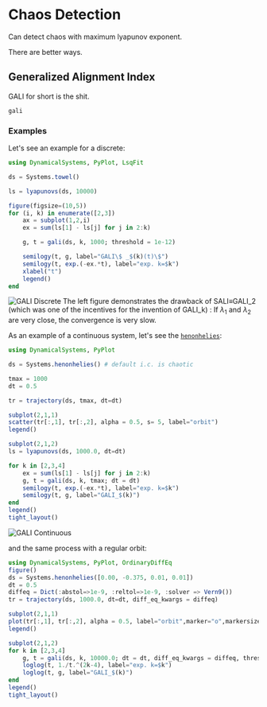 # Chaos Detection
Can detect chaos with maximum lyapunov exponent.

There are better ways.

## Generalized Alignment Index
GALI for short is the shit.
```@docs
gali
```
### Examples
Let's see an example for a discrete:
```julia
using DynamicalSystems, PyPlot, LsqFit

ds = Systems.towel()

ls = lyapunovs(ds, 10000)

figure(figsize=(10,5))
for (i, k) in enumerate([2,3])
    ax = subplot(1,2,i)
    ex = sum(ls[1] - ls[j] for j in 2:k)

    g, t = gali(ds, k, 1000; threshold = 1e-12)

    semilogy(t, g, label="GALI\$ _$(k)(t)\$")
    semilogy(t, exp.(-ex.*t), label="exp. k=$k")
    xlabel("t")
    legend()
end
```
![GALI Discrete](https://i.imgur.com/Kl8bFIR.png)
The left figure demonstrates the drawback of SALI≡GALI_2 (which was one of the incentives for the invention of GALI_k) : If $\lambda_1$ and $\lambda_2$ are very close, the convergence is very slow.

As an example of a continuous system, let's see the [`henonhelies`](@ref):
```julia
using DynamicalSystems, PyPlot

ds = Systems.henonhelies() # default i.c. is chaotic

tmax = 1000
dt = 0.5

tr = trajectory(ds, tmax, dt=dt)

subplot(2,1,1)
scatter(tr[:,1], tr[:,2], alpha = 0.5, s= 5, label="orbit")
legend()

subplot(2,1,2)
ls = lyapunovs(ds, 1000.0, dt=dt)

for k in [2,3,4]
    ex = sum(ls[1] - ls[j] for j in 2:k)
    g, t = gali(ds, k, tmax; dt = dt)
    semilogy(t, exp.(-ex.*t), label="exp. k=$k")
    semilogy(t, g, label="GALI_$(k)")
end
legend()
tight_layout()
```
![GALI Continuous](https://i.imgur.com/MML6i7M.png)

and the same process with a regular orbit:
```julia
using DynamicalSystems, PyPlot, OrdinaryDiffEq
figure()
ds = Systems.henonhelies([0.00, -0.375, 0.01, 0.01])
dt = 0.5
diffeq = Dict(:abstol=>1e-9, :reltol=>1e-9, :solver => Vern9())
tr = trajectory(ds, 1000.0, dt=dt, diff_eq_kwargs = diffeq)

subplot(2,1,1)
plot(tr[:,1], tr[:,2], alpha = 0.5, label="orbit",marker="o",markersize=5, linewidth=0)
legend()

subplot(2,1,2)
for k in [2,3,4]
    g, t = gali(ds, k, 10000.0; dt = dt, diff_eq_kwargs = diffeq, threshold=1e-15)
    loglog(t, 1./t.^(2k-4), label="exp. k=$k")
    loglog(t, g, label="GALI_$(k)")
end
legend()
tight_layout()
```
